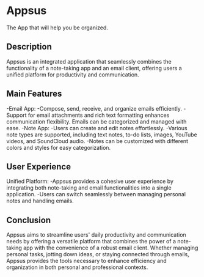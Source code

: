 # Appsus
The App that will help you be organized.

## Description
Appsus is an integrated application that seamlessly combines the functionality of a note-taking app and an email client, offering users a unified platform for productivity and communication.

## Main Features
-Email App:
-Compose, send, receive, and organize emails efficiently.
-Support for email attachments and rich text formatting enhances communication flexibility.
Emails can be categorized and managed with ease.
-Note App: 
-Users can create and edit notes effortlessly.
-Various note types are supported, including text notes, to-do lists, images, YouTube videos, and SoundCloud audio.
-Notes can be customized with different colors and styles for easy categorization.

## User Experience
Unified Platform:
-Appsus provides a cohesive user experience by integrating both note-taking and email functionalities into a single application.
-Users can switch seamlessly between managing personal notes and handling emails.

## Conclusion
Appsus aims to streamline users' daily productivity and communication needs by offering a versatile platform that combines the power of a note-taking app with the convenience of a robust email client.
Whether managing personal tasks, jotting down ideas, or staying connected through emails, Appsus provides the tools necessary to enhance efficiency and organization in both personal and professional contexts.
